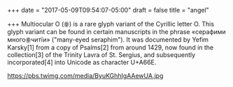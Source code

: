 +++
date = "2017-05-09T09:54:07-05:00"
draft = false
title = "angel"

+++
Multiocular O (ꙮ) is a rare glyph variant of the Cyrillic letter O.
This glyph variant can be found in certain manuscripts in the phrase
«серафими многоꙮчитїи» ("many-eyed seraphim"). It was documented by
Yefim Karsky[1] from a copy of Psalms[2] from around 1429, now found
in the collection[3] of the Trinity Lavra of St. Sergius, and
subsequently incorporated[4] into Unicode as character U+A66E.

https://pbs.twimg.com/media/ByuKGhhIgAAewUA.jpg
